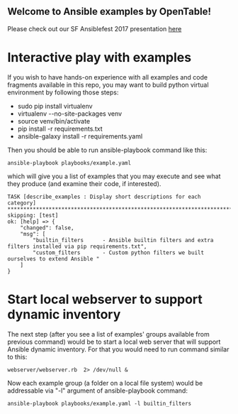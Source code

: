 ## Welcome to Ansible examples by OpenTable!

Please check out our SF Ansiblefest 2017 presentation [here](Ansiblefest2017/Ansiblefest_2017_OT.pdf)

# Interactive play with examples
If you wish to have hands-on experience with all examples and code fragments available in this repo, you may want to build python virtual environment by following those steps:
- sudo pip install virtualenv
- virtualenv --no-site-packages venv
- source venv/bin/activate
- pip install -r requirements.txt
- ansible-galaxy install -r requirements.yaml

Then you should be able to run ansible-playbook command like this:
```
ansible-playbook playbooks/example.yaml
```
which will give you a list of examples that you may execute and see what they produce (and examine their code, if interested).
```
TASK [describe_examples : Display short descriptions for each category] ***********************************************************************************************
skipping: [test]
ok: [help] => {
    "changed": false, 
    "msg": [
        "builtin_filters      - Ansible builtin filters and extra filters installed via pip requirements.txt", 
        "custom_filters       - Custom python filters we built ourselves to extend Ansible "
    ]
}
```
# Start local webserver to support dynamic inventory
The next step (after you see a list of examples' groups available from previous command)
would be to start a local web server that will support Ansible dynamic
inventory. For that you would need to run command similar to this:
```
webserver/webserver.rb  2> /dev/null &
```

Now each example group (a folder on a local file system) would be
addressable via "-l" argument of ansible-playbook command:
```
ansible-playbook playbooks/example.yaml -l builtin_filters
```
